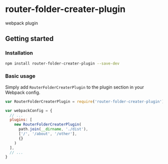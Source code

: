 # router-folder-creater-plugin
webpack plugin

## Getting started
### Installation

```bash
npm install router-folder-creater-plugin --save-dev
```

### Basic usage

Simply add `RouterFolderCreaterPlugin` to the plugin section in your Webpack config.

```javascript
var RouterFolderCreaterPlugin = require('router-folder-creater-plugin');

var webpackConfig = {
  // ...
  plugins: [
    new RouterFolderCreaterPlugin(
      path.join(__dirname, './dist'),
      ['/', '/about', '/other'],
      {}
    )
  ],
  // ...
}
```